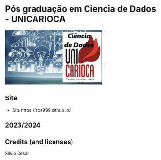 # Pós graduação em Ciencia de Dados - UNICARIOCA
![Preview](img_01.jpeg)
## Site
- Site https://scs999.github.io/
## 2023/2024

## Credits (and licenses)
Silvio Cesar
